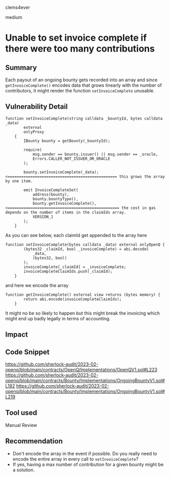 clems4ever

medium

# Unable to set invoice complete if there were too many contributions

## Summary

Each payout of an ongoing bounty gets recorded into an array and since `getInvoiceComplete()` encodes data that grows linearly with the number of contributors, it might render the function `setInvoiceComplete` unusable.

## Vulnerability Detail

```solidity
function setInvoiceComplete(string calldata _bountyId, bytes calldata _data)
        external
        onlyProxy
    {
        IBounty bounty = getBounty(_bountyId);

        require(
            msg.sender == bounty.issuer() || msg.sender == _oracle,
            Errors.CALLER_NOT_ISSUER_OR_ORACLE
        );

        bounty.setInvoiceComplete(_data); <================================================ this grows the array by one item.

        emit InvoiceCompleteSet(
            address(bounty),
            bounty.bountyType(),
            bounty.getInvoiceComplete(), <================================================= the cost in gas depends on the number of items in the claimIds array.
            VERSION_1
        );
    }
```

As you can see below, each claimId get appended to the array here

```solidity
function setInvoiceComplete(bytes calldata _data) external onlyOpenQ {
        (bytes32 _claimId, bool _invoiceComplete) = abi.decode(
            _data,
            (bytes32, bool)
        );
        invoiceComplete[_claimId] = _invoiceComplete;
        invoiceCompleteClaimIds.push(_claimId);
    }
```

and here we encode the array

```solidity
function getInvoiceComplete() external view returns (bytes memory) {
        return abi.encode(invoiceCompleteClaimIds);
    }
```

It might no be so likely to happen but this might break the invoicing which might end up badly legally in terms of accounting.

## Impact

## Code Snippet

https://github.com/sherlock-audit/2023-02-openq/blob/main/contracts/OpenQ/Implementations/OpenQV1.sol#L223
https://github.com/sherlock-audit/2023-02-openq/blob/main/contracts/Bounty/Implementations/OngoingBountyV1.sol#L182
https://github.com/sherlock-audit/2023-02-openq/blob/main/contracts/Bounty/Implementations/OngoingBountyV1.sol#L219

## Tool used

Manual Review

## Recommendation

- Don't encode the array in the event if possible. Do you really need to encode the entire array in every call to `setInvoiceComplete`?
- If yes, having a max number of contribution for a given bounty might be a solution.